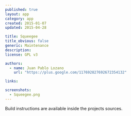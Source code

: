 ```yaml
---
published: true
layout: app
category: app
created: 2015-01-07
updated: 2015-04-28

title: Squeegee
title_obvious: false
generic: Maintenance
description:
license: GPL v3

authors:
  - name: Juan Pablo Lozano
    url: "https://plus.google.com/117692827692672354132"

links:

screenshots:
  - Squeegee.png
---
```


Build instructions are available inside the projects sources.